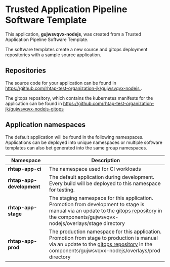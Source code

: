 # Trusted Application Pipeline Software Template

This application, **gujwsvqvx-nodejs**, was created from a Trusted Application Pipeline Software Template.

The software templates create a new source and gitops deployment repositories with a sample source application. 

## Repositories

The source code for your application can be found in [https://github.com/rhtap-test-organization-jk/gujwsvqvx-nodejs ](https://github.com/rhtap-test-organization-jk/gujwsvqvx-nodejs ).
 
The gitops repository, which contains the kubernetes manifests for the application can be found in 
[https://github.com/rhtap-test-organization-jk/gujwsvqvx-nodejs-gitops ](https://github.com/rhtap-test-organization-jk/gujwsvqvx-nodejs-gitops ) 

## Application namespaces 

The default application will be found in the following namespaces. Applications can be deployed into unique namespaces or multiple software templates can also bet generated into the same group namespaces.  

|  Namespace   |  Description   |  
| -------- | -------- |
| **rhtap-app-ci** | The namespace used for CI workloads |
| **rhtap-app-development** | The default application during development. Every build will be deployed to this namespace for testing. |
| **rhtap-app-stage** | The staging namespace for this application. Promotion from development to stage is manual via an update to the [gitops repository](https://github.com/rhtap-test-organization-jk/gujwsvqvx-nodejs-gitops ) in the components/gujwsvqvx-nodejs/overlays/stage directory |
| **rhtap-app-prod** | The production namespace for this application. Promotion from stage to production is manual via an update to the [gitops repository](https://github.com/rhtap-test-organization-jk/gujwsvqvx-nodejs-gitops ) in the components/gujwsvqvx-nodejs/overlays/prod directory |